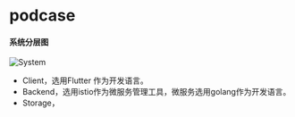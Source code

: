 # podcase

#### 系统分层图

![System](https://user-images.githubusercontent.com/6084259/217453997-0fdf29b9-bcb3-4f1f-b05e-471bb4539061.png)

- Client，选用Flutter 作为开发语言。
- Backend，选用istio作为微服务管理工具，微服务选用golang作为开发语言。
- Storage，
